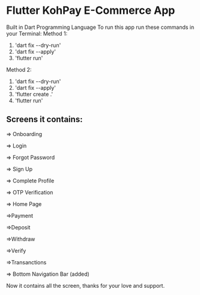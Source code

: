 # Flutter KohPay E-Commerce App

Built in Dart Programming Language  To run this app run these commands in your Terminal:
Method 1:
1. 'dart fix --dry-run'
2. 'dart fix --apply'
3. 'flutter run'

Method 2:
1. 'dart fix --dry-run'
2. 'dart fix --apply'
3. 'flutter create .'
4. 'flutter run'

## Screens it contains:

=> Onboarding

=> Login

=> Forgot Password

=> Sign Up

=> Complete Profile

=> OTP Verification

=> Home Page

=>Payment

=>Deposit

=>Withdraw

=>Verify

=>Transanctions

=> Bottom Navigation Bar (added)

Now it contains all the screen, thanks for your love and support.

 
